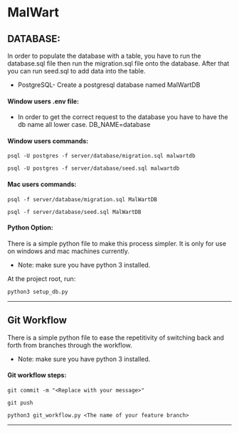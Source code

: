 # MalWart

## DATABASE:

In order to populate the database with a table, you have to run the database.sql file then run the migration.sql file onto the database. After that you can run seed.sql to add data into the table.

- PostgreSQL- Create a postgresql database named MalWartDB

#### Window users .env file:

- In order to get the correct request to the database you have to have the db name all lower case. DB_NAME=database

#### Window users commands:

```
psql -U postgres -f server/database/migration.sql malwartdb
```

```
psql -U postgres -f server/database/seed.sql malwartdb
```

#### Mac users commands:

```
psql -f server/database/migration.sql MalWartDB
```

```
psql -f server/database/seed.sql MalWartDB
```

#### Python Option:

There is a simple python file to make this process simpler. It is only for use on windows and mac machines currently.

- Note: make sure you have python 3 installed.

At the project root, run:

```
python3 setup_db.py
```

---

## Git Workflow

There is a simple python file to ease the repetitivity of switching back and forth from branches through the workflow.

- Note: make sure you have python 3 installed.

#### Git workflow steps:

```
git commit -m "<Replace with your message>"
```

```
git push
```

```
python3 git_workflow.py <The name of your feature branch>
```

---
